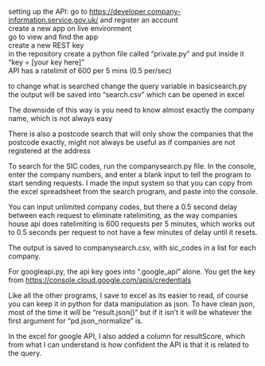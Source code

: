 setting up the API:
go to https://developer.company-information.service.gov.uk/ and register an account<br>
create a new app on live environment<br>
go to view and find the app<br>
create a new REST key<br>
in the repository create a python file called “private.py” and put inside it “key = [your key here]”<br>
API has a ratelimit of 600 per 5 mins (0.5 per/sec)<br>

to change what is searched change the query variable in basicsearch.py<br>
the output will be saved into “search.csv” which can be opened in excel

The downside of this way is you need to know almost exactly the company name, which is not always easy

There is also a postcode search that will only show the companies that the postcode exactly, might not always be useful as if companies are not registered at the address

To search for the SIC codes, run the companysearch.py file. In the console, enter the company numbers, and enter a blank input to tell the program to start sending requests. I made the input system so that you can copy from the excel spreadsheet from the search program, and paste into the console.<br>

You can input unlimited company codes, but there a 0.5 second delay between each request to eliminate ratelimiting, as the way companies house api does ratelimiting is 600 requests per 5 minutes, which works out to 0.5 seconds per request to not have a few minutes of delay until it resets.<br>

The output is saved to companysearch.csv, with sic_codes in a list for each company.<br>

For googleapi.py, the api key goes into “.google_api” alone. You get the key from https://console.cloud.google.com/apis/credentials<br>

Like all the other programs, I save to excel as its easier to read, of course you can keep it in python for data manipulation as json. To have clean json, most of the time it will be “result.json()” but if it isn’t it will be whatever the first argument for “pd.json_normalize” is. <br>

In the excel for google API, I also added a column for resultScore, which from what I can understand is how confident the API is that it is related to the query. 
